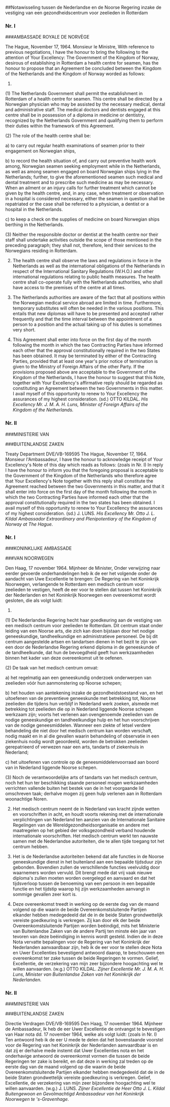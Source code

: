 <meta http-equiv='Content-Type' content='text/html; charset=utf-8' />

##Notawisseling tussen de Nederlandse en de Noorse Regering inzake de vestiging van een gezondheidscentrum voor zeelieden in Rotterdam

### Nr.  I  

###AMBASSADE ROYALE DE NORVÈGE

The Hague, November 17, 1964. Monsieur le Ministre, With reference to previous negotiations, I have the honour to bring the following to the attention of Your Excellency: The Government of the Kingdom of Norway, desirous of establishing in Rotterdam a health centre for seamen, has the honour to propose that an Agreement be concluded between the Kingdom of the Netherlands and the Kingdom of Norway worded as follows: 

1. 
(1) The Netherlands Government shall permit the establishment in Rotterdam of a health centre for seamen. This centre shall be directed by a Norwegian physician who may be assisted by the necessary medical, dental and administrative staff. The medical doctors and dentists engaged at this centre shall be in possession of a diploma in medicine or dentistry, recognized by the Netherlands Government and qualifying them to perform their duties within the framework of this Agreement.  

(2) The role of the health centre shall be: 

a) to carry out regular health examinations of seamen prior to their engagement on Norwegian ships,  

b) to record the health situation of, and carry out preventive health work among, Norwegian seamen seeking employment while in the Netherlands, as well as among seamen engaged on board Norwegian ships lying in the Netherlands; further, to give the aforementioned seamen such medical and dental treatment and to prescribe such medicine as may be necessary. When an ailment or an injury calls for further treatment which cannot be given by the health centre, and, in any case, when treatment or observation in a hospital is considered necessary, either the seamen in question shall be repatriated or the case shall be referred to a physician, a dentist or a hospital in the Netherlands.  

c) to keep a check on the supplies of medicine on board Norwegian ships berthing in the Netherlands.    

(3) Neither the responsible doctor or dentist at the health centre nor their staff shall undertake activities outside the scope of those mentioned in the preceding paragraph; they shall not, therefore, lend their services to the Norwegians residing in Rotterdam.    

2. The health centre shall observe the laws and regulations in force in the Netherlands as well as the international obligations of the Netherlands in respect of the International Sanitary Regulations (W.H.O.) and other international regulations relating to public health measures. The health centre shall co-operate fully with the Netherlands authorities, who shall have access to the premises of the centre at all times.  

3. The Netherlands authorities are aware of the fact that all positions within the Norwegian medical service abroad are limited in time. Furthermore, temporary substitutes will often be needed in the various positions. This entails that new diplomas will have to be presented and accepted rather frequently and that the time interval between the appointment of a person to a position and the actual taking up of his duties is sometimes very short.  

4. This Agreement shall enter into force on the first day of the month following the month in which the two Contracting Parties have informed each other that the approval constitutionally required in the two States has been obtained. It may be terminated by either of the Contracting Parties, provided that at least one year's prior notice of termination is given to the Ministry of Foreign Affairs of the other Party.   If the provisions proposed above are acceptable to the Government of the Kingdom of the Netherlands, I have the honour to suggest that this Note, together with Your Excellency's affirmative reply should be regarded as constituting an Agreement between the two Governments in this matter. I avail myself of this opportunity to renew to Your Excellency the assurances of my highest consideration. (sd.) OTTO KILDAL.  *His Excellency*   *Mr. J. M. A. H. Luns,*   *Minister of Foreign Affairs*   *of the Kingdom of the Netherlands.*    

### Nr.  II  

###MINISTERIE VAN

###BUITENLANDSE ZAKEN

Treaty Department DVE/VB-169595 The Hague, November 17, 1964. Monsieur l'Ambassadeur, I have the honour to acknowledge receipt of Your Excellency's Note of this day which reads as follows:  (zoals in Nr. I)  In reply I have the honour to inform you that the foregoing proposal is acceptable to the Government of the Kingdom of the Netherlands who therefore agree that Your Excellency's Note together with this reply shall constitute the Agreement reached between the two Governments in this matter, and that it shall enter into force on the first day of the month following the month in which the two Contracting Parties have informed each other that the approval constitutionally required in the two states has been obtained. I avail myself of this opportunity to renew to Your Excellency the assurances of my highest consideration. (sd.) J. LUNS.  *His Excellency*   *Mr. Otto J. L. Kildal*   *Ambassador Extraordinary*   *and Plenipotentiary*   *of the Kingdom of Norway*   *at The Hague.*    

### Nr.  I  

###KONINKLIJKE AMBASSADE

###VAN NOORWEGEN

Den Haag, 17 november 1964. Mijnheer de Minister, Onder verwijzing naar eerder gevoerde onderhandelingen heb ik de eer het volgende onder de aandacht van Uwe Excellentie te brengen: De Regering van het Koninkrijk Noorwegen, verlangende te Rotterdam een medisch centrum voor zeelieden te vestigen, heeft de eer voor te stellen dat tussen het Koninkrijk der Nederlanden en het Koninkrijk Noorwegen een overeenkomst wordt gesloten, die als volgt luidt: 

1. 

(1) De Nederlandse Regering hecht haar goedkeuring aan de vestiging van een medisch centrum voor zeelieden te Rotterdam. Dit centrum staat onder leiding van een Noorse arts, die zich kan doen bijstaan door het nodige geneeskundige, tandheelkundige en administratieve personeel. De bij dit centrum aangestelde artsen en tandartsen dienen in het bezit te zijn van een door de Nederlandse Regering erkend diploma in de geneeskunde of de tandheelkunde, dat hun de bevoegdheid geeft hun werkzaamheden binnen het kader van deze overeenkomst uit te oefenen.  

(2) De taak van het medisch centrum omvat: 

a) het regelmatig aan een geneeskundig onderzoek onderwerpen van zeelieden vóór hun aanmonstering op Noorse schepen;  

b) het houden van aantekening inzake de gezondheidstoestand van, en het uitoefenen van de preventieve geneeskunde met betrekking tot, Noorse zeelieden die tijdens hun verblijf in Nederland werk zoeken, alsmede met betrekking tot zeelieden die op in Nederland liggende Noorse schepen werkzaam zijn; voorts het verlenen aan ovengenoemde zeelieden van de nodige geneeskundige en tandheelkundige hulp en het hun voorschrijven van de nodige geneesmiddelen. Wanneer een ziekte of letsel verdere behandeling die niet door het medisch centrum kan worden verschaft, nodig maakt en in al die gevallen waarin behandeling of observatie in een ziekenhuis nodig wordt geoordeeld, worden de betrokken zeelieden gerepatrieerd of verwezen naar een arts, tandarts of ziekenhuis in Nederland;  

c) het uitoefenen van controle op de geneesmiddelenvoorraad aan boord van in Nederland liggende Noorse schepen.    

(3) Noch de verantwoordelijke arts of tandarts van het medisch centrum, noch het hun ter beschikking staande personeel mogen werkzaamheden verrichten vallende buiten het bestek van de in het voorgaande lid omschreven taak; derhalve mogen zij geen hulp verlenen aan in Rotterdam woonachtige Noren.    

2. Het medisch centrum neemt de in Nederland van kracht zijnde wetten en voorschriften in acht, en houdt voorts rekening met de internationale verplichtingen van Nederland ten aanzien van de Internationale Sanitaire Regelingen van de Wereldgezondheidsorganisatie en andere met maatregelen op het gebied der volksgezondheid verband houdende internationale voorschriften. Het medisch centrum werkt ten nauwste samen met de Nederlandse autoriteiten, die te allen tijde toegang tot het centrum hebben.  

3. Het is de Nederlandse autoriteiten bekend dat alle functies in de Noorse geneeskundige dienst in het buitenland aan een bepaalde tijdsduur zijn gebonden. Bovendien zullen de verschillende functies veelvuldig door waarnemers worden vervuld. Dit brengt mede dat vrij vaak nieuwe diploma's zullen moeten worden overgelegd en aanvaard en dat het tijdsverloop tussen de benoeming van een persoon in een bepaalde functie en het tijdstip waarop hij zijn werkzaamheden aanvangt in sommige gevallen zeer kort is.  

4. Deze overeenkomst treedt in werking op de eerste dag van de maand volgend op die waarin de beide Overeenkomstsluitende Partijen elkander hebben medegedeeld dat de in de beide Staten grondwettelijk vereiste goedkeuring is verkregen. Zij kan door elk der beide Overeenkomstsluitende Partijen worden beëindigd, mits het Ministerie van Buitenlandse Zaken van de andere Partij ten minste één jaar van tevoren van deze beëindiging in kennis wordt gesteld.   Indien de in deze Nota vervatte bepalingen voor de Regering van het Koninkrijk der Nederlanden aanvaardbaar zijn, heb ik de eer voor te stellen deze Nota en Uwer Excellenties bevestigend antwoord daarop, te beschouwen een overeenkomst ter zake tussen de beide Regeringen te vormen. Gelief, Excellentie, de verzekering van mijn zeer bijzondere hoogachting wel te willen aanvaarden. (w.g.) OTTO KILDAL.  *Zijner Excellentie*   *Mr. J. M. A. H. Luns,*   *Minister van Buitenlandse Zaken*   *van het Koninkrijk der Nederlanden.*    

### Nr.  II  

###MINISTERIE VAN

###BUITENLANDSE ZAKEN

Directie Verdragen DVE/VB-169595 Den Haag, 17 november 1964. Mijnheer de Ambassadeur, Ik heb de eer Uwer Excellentie de ontvangst te bevestigen van Haar nota dd. 17 november 1964, welke als volgt luidt:  (zoals in Nr. I)  Ten antwoord heb ik de eer U mede te delen dat het bovenstaande voorstel voor de Regering van het Koninkrijk der Nederlanden aanvaardbaar is en dat zij er derhalve mede instemt dat Uwer Excellenties nota en het onderhavige antwoord de overeenkomst vormen die tussen de beide Regeringen ter zake is bereikt, en dat deze in werking zal treden op de eerste dag van de maand volgend op die waarin de beide Overeenkomstsluitende Partijen elkander hebben medegedeeld dat de in de beide Staten grondwettelijk vereiste goedkeuring is verkregen. Gelief, Excellentie, de verzekering van mijn zeer bijzondere hoogachting wel te willen aanvaarden. (w.g.) J. LUNS.  *Zijner Excellentie*   *de Heer Otto J. L. Kildal*   *Buitengewoon en Gevolmachtigd*   *Ambassadeur van het Koninkrijk Noorwegen*   *te 's-Gravenhage.*    
